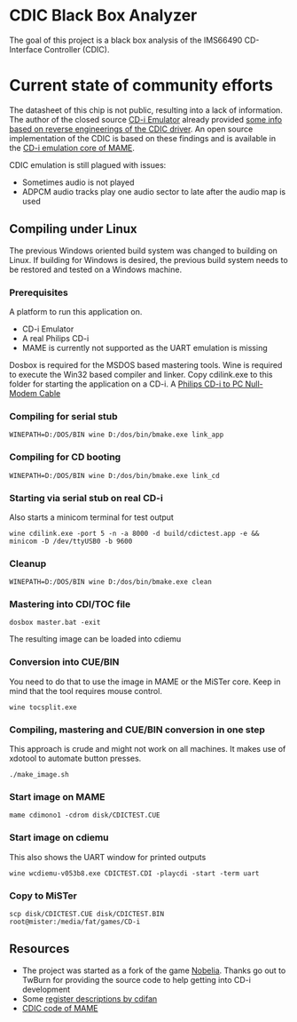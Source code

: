 # CDIC Black Box Analyzer

The goal of this project is a black box analysis of the IMS66490 CD-Interface Controller (CDIC).

# Current state of community efforts

The datasheet of this chip is not public, resulting into a lack of information.
The author of the closed source [CD-i Emulator](https://www.cdiemu.org/) already provided [some info based on reverse engineerings of the CDIC driver](https://github.com/cdifan/cdichips/blob/master/ims66490cdic.md).
An open source implementation of the CDIC is based on these findings and is available in the [CD-i emulation core of MAME](https://github.com/mamedev/mame/blob/master/src/mame/philips/cdicdic.cpp).

CDIC emulation is still plagued with issues:
* Sometimes audio is not played
* ADPCM audio tracks play one audio sector to late after the audio map is used

## Compiling under Linux

The previous Windows oriented build system was changed to building on Linux.
If building for Windows is desired, the previous build system needs to be restored and tested on a Windows machine.

### Prerequisites

A platform to run this application on.
* CD-i Emulator
* A real Philips CD-i
* MAME is currently not supported as the UART emulation is missing

Dosbox is required for the MSDOS based mastering tools.
Wine is required to execute the Win32 based compiler and linker.
Copy cdilink.exe to this folder for starting the application on a CD-i.
A [Philips CD-i to PC Null-Modem Cable](http://www.icdia.co.uk/docs/cdi_nullmodem.jpg)

### Compiling for serial stub

	WINEPATH=D:/DOS/BIN wine D:/dos/bin/bmake.exe link_app

### Compiling for CD booting

	WINEPATH=D:/DOS/BIN wine D:/dos/bin/bmake.exe link_cd

### Starting via serial stub on real CD-i

Also starts a minicom terminal for test output

	wine cdilink.exe -port 5 -n -a 8000 -d build/cdictest.app -e && minicom -D /dev/ttyUSB0 -b 9600

### Cleanup

	WINEPATH=D:/DOS/BIN wine D:/dos/bin/bmake.exe clean

### Mastering into CDI/TOC file

	dosbox master.bat -exit

The resulting image can be loaded into cdiemu

### Conversion into CUE/BIN

You need to do that to use the image in MAME or the MiSTer core. Keep in mind that the tool
requires mouse control.

	wine tocsplit.exe

### Compiling, mastering and CUE/BIN conversion in one step

This approach is crude and might not work on all machines.
It makes use of xdotool to automate button presses.

	./make_image.sh 

### Start image on MAME

	mame cdimono1 -cdrom disk/CDICTEST.CUE

### Start image on cdiemu

This also shows the UART window for printed outputs

	wine wcdiemu-v053b8.exe CDICTEST.CDI -playcdi -start -term uart

### Copy to MiSTer

	scp disk/CDICTEST.CUE disk/CDICTEST.BIN root@mister:/media/fat/games/CD-i

## Resources

* The project was started as a fork of the game [Nobelia](https://github.com/TwBurn/Nobelia).
  Thanks go out to TwBurn for providing the source code to help getting into CD-i development
* Some [register descriptions by cdifan](https://github.com/cdifan/cdichips/blob/master/ims66490cdic.md)
* [CDIC code of MAME](https://github.com/mamedev/mame/blob/master/src/mame/philips/cdicdic.cpp)
